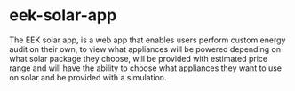 # eek-solar-app
The EEK solar app, is a web app that enables users perform custom energy audit on their own, to view what appliances will be powered depending on what solar package they choose, will be provided with estimated price range and will have the ability to choose what appliances they want to use on solar and be provided with a simulation.
